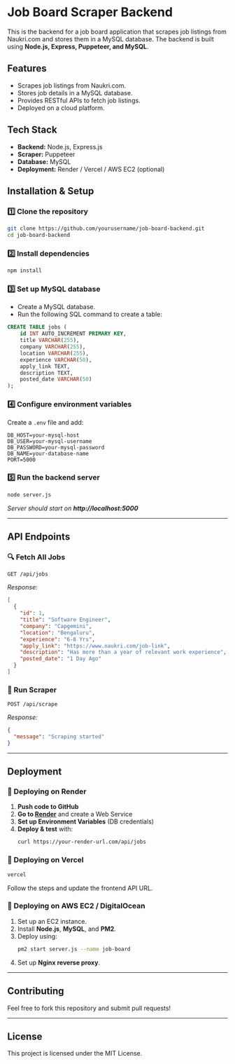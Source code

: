 # Job Board Scraper Backend

This is the backend for a job board application that scrapes job listings from Naukri.com and stores them in a MySQL database. The backend is built using **Node.js, Express, Puppeteer, and MySQL**.

## Features
- Scrapes job listings from Naukri.com.
- Stores job details in a MySQL database.
- Provides RESTful APIs to fetch job listings.
- Deployed on a cloud platform.

## Tech Stack
- **Backend:** Node.js, Express.js
- **Scraper:** Puppeteer
- **Database:** MySQL
- **Deployment:** Render / Vercel / AWS EC2 (optional)

## Installation & Setup

### 1️⃣ Clone the repository
```sh
git clone https://github.com/yourusername/job-board-backend.git
cd job-board-backend
```

### 2️⃣ Install dependencies
```sh
npm install
```

### 3️⃣ Set up MySQL database
- Create a MySQL database.
- Run the following SQL command to create a table:
```sql
CREATE TABLE jobs (
    id INT AUTO_INCREMENT PRIMARY KEY,
    title VARCHAR(255),
    company VARCHAR(255),
    location VARCHAR(255),
    experience VARCHAR(50),
    apply_link TEXT,
    description TEXT,
    posted_date VARCHAR(50)
);
```

### 4️⃣ Configure environment variables
Create a `.env` file and add:
```env
DB_HOST=your-mysql-host
DB_USER=your-mysql-username
DB_PASSWORD=your-mysql-password
DB_NAME=your-database-name
PORT=5000
```

### 5️⃣ Run the backend server
```sh
node server.js
```
_Server should start on **http://localhost:5000**_

---

## API Endpoints
### 🔍 Fetch All Jobs
```http
GET /api/jobs
```
_Response:_
```json
[
  {
    "id": 1,
    "title": "Software Engineer",
    "company": "Capgemini",
    "location": "Bengaluru",
    "experience": "6-8 Yrs",
    "apply_link": "https://www.naukri.com/job-link",
    "description": "Has more than a year of relevant work experience",
    "posted_date": "1 Day Ago"
  }
]
```

### 🔄 Run Scraper
```http
POST /api/scrape
```
_Response:_
```json
{
  "message": "Scraping started"
}
```

---

## Deployment
### 🚀 Deploying on Render
1. **Push code to GitHub**
2. **Go to [Render](https://render.com/)** and create a Web Service
3. **Set up Environment Variables** (DB credentials)
4. **Deploy & test** with:
   ```sh
   curl https://your-render-url.com/api/jobs
   ```

### 🚀 Deploying on Vercel
```sh
vercel
```
Follow the steps and update the frontend API URL.

### 🚀 Deploying on AWS EC2 / DigitalOcean
1. Set up an EC2 instance.
2. Install **Node.js**, **MySQL**, and **PM2**.
3. Deploy using:
   ```sh
   pm2 start server.js --name job-board
   ```
4. Set up **Nginx reverse proxy**.

---

## Contributing
Feel free to fork this repository and submit pull requests!

---

## License
This project is licensed under the MIT License.

